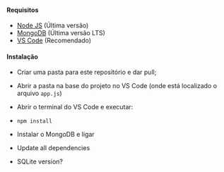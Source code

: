 #### Requisitos

- [Node JS](https://nodejs.org/en/ "Node JS") (Última versão)
- [MongoDB](https://www.mongodb.com "MongoDB") (Última versão LTS)
- [VS Code](https://code.visualstudio.com/ "Visual Studio Code") (Recomendado)

#### Instalação
- Criar uma pasta para este repositório e dar pull;
- Abrir a pasta na base do projeto no VS Code (onde está localizado o arquivo `app.js`)
- Abrir o terminal do VS Code e executar:
 - `npm install`
 - Instalar o MongoDB e ligar

- Update all dependencies
- SQLite version?